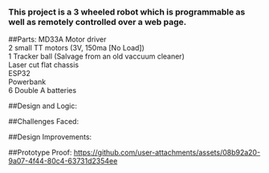 ### This project is a 3 wheeled robot which is programmable as well as remotely controlled over a web page.


##Parts:
MD33A Motor driver<br>
2 small TT motors (3V, 150ma [No Load])<br>
1 Tracker ball (Salvage from an old vaccuum cleaner)<br>
Laser cut flat chassis<br>
ESP32<br>
Powerbank<br>
6 Double A batteries<br>


##Design and Logic:


##Challenges Faced:


##Design Improvements:


##Prototype Proof:
https://github.com/user-attachments/assets/08b92a20-9a07-4f44-80c4-63731d2354ee


